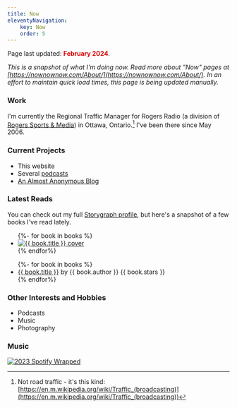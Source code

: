```yaml
---
title: Now
eleventyNavigation: 
    key: Now
    order: 5
---
```


<p class="now-page">Page last updated: <strong style="color:#d90202;"> February 2024</strong>.</p>


*This is a snapshot of what I'm doing now. Read more about "Now" pages at [https://nownownow.com/About/](https://nownownow.com/About/). In an effort to maintain quick load times, this page is being updated manually.*

### Work 
I'm currently the Regional Traffic Manager for Rogers Radio (a division of <a href="https://www.rogerssportsandmedia.com" target="_blank">Rogers Sports & Media</a>) in Ottawa, Ontario.[^1] I've been there since May 2006. 

### Current Projects  

* This website 
* Several [podcasts](/podcasts/)
* [An Almost Anonymous Blog](https://lwgrs.bearblog.dev) 

### Latest Reads 

You can check out my full [Storygraph profile](https://app.thestorygraph.com/profile/srgower), but here's a snapshot of a few books I've read lately. 

<!-- Book covers -->
<ul class="booknav">
{%- for book in books %}
 <li class="book-item"><a href="{{ book.url }}"><img class="book" src="{{ book.cover }}" alt="{{ book.title }} cover" title="{{ book.title}} by {{ book.author }}"></a></li> 
{% endfor%}
</ul>

<!-- Book list -->
<ul>
{%- for book in books %} 
<li><a href="{{ book.url }}">{{ book.title }}</a> by {{ book.author }} {{ book.stars }}</li>
{% endfor%}
</ul> 


### Other Interests and Hobbies 
* Podcasts
* Music 
* Photography 

### Music

[![2023 Spotify Wrapped](/images/2023wrapped_summary-share.jpeg "My 2023 Spotify Wrapped Graphic")](https://open.spotify.com/playlist/37i9dQZF1DX18jTM2l2fJY?si=e6158d98d7074ef9&nd=1&dlsi=2e7f9a553c584ab4)

[^1]: Not road traffic - it's this kind: [https://en.m.wikipedia.org/wiki/Traffic_(broadcasting)](https://en.m.wikipedia.org/wiki/Traffic_(broadcasting))
